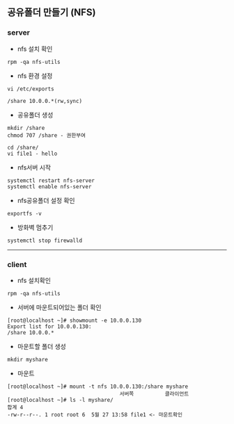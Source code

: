 ## 공유폴더 만들기 (NFS)

### server

- nfs 설치 확인

```shell
rpm -qa nfs-utils
```

- nfs 환경 설정

````
vi /etc/exports

/share 10.0.0.*(rw,sync)
````

- 공유폴더 생성

```
mkdir /share
chmod 707 /share - 권한부여

cd /share/
vi file1 - hello
```

- nfs서버 시작

```
systemctl restart nfs-server
systemctl enable nfs-server
```

- nfs공유폴더 설정 확인

```
exportfs -v 
```

- 방화벽 멈추기

```
systemctl stop firewalld
```

--------

### client

- nfs 설치확인

```
rpm -qa nfs-utils
```

- 서버에 마운트되어있는 폴더 확인

```
[root@localhost ~]# showmount -e 10.0.0.130
Export list for 10.0.0.130:
/share 10.0.0.*
```

- 마운트할 폴더 생성

```
mkdir myshare
```

- 마운트

```
[root@localhost ~]# mount -t nfs 10.0.0.130:/share myshare
									서버쪽          클라이언트
[root@localhost ~]# ls -l myshare/
합계 4
-rw-r--r--. 1 root root 6  5월 27 13:58 file1 <- 마운트확인
```





